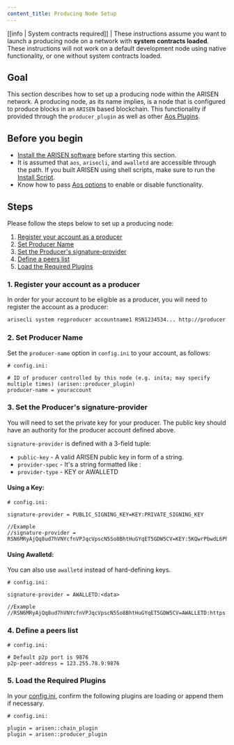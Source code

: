 ```yaml
---
content_title: Producing Node Setup
---
```


[[info | System contracts required]]
| These instructions assume you want to launch a producing node on a network with **system contracts loaded**. These instructions will not work on a default development node using native functionality, or one without system contracts loaded.

## Goal

This section describes how to set up a producing node within the ARISEN network. A producing node, as its name implies, is a node that is configured to produce blocks in an `ARISEN` based blockchain. This functionality if provided through the `producer_plugin` as well as other [Aos Plugins](../../03_plugins/index.md).

## Before you begin

* [Install the ARISEN software](../../../00_install/index.md) before starting this section.
* It is assumed that `aos`, `arisecli`, and `awalletd` are accessible through the path. If you built ARISEN using shell scripts, make sure to run the [Install Script](../../../00_install/01_build-from-source/01_shell-scripts/03_install-arisen-binaries.md).
* Know how to pass [Aos options](../../02_usage/00_aos-options.md) to enable or disable functionality.

## Steps

Please follow the steps below to set up a producing node:

1. [Register your account as a producer](#1-register-your-account-as-a-producer)
2. [Set Producer Name](#2-set-producer-name)
3. [Set the Producer's signature-provider](#3-set-the-producers-signature-provider)
4. [Define a peers list](#4-define-a-peers-list)
5. [Load the Required Plugins](#5-load-the-required-plugins)

### 1. Register your account as a producer

In order for your account to be eligible as a producer, you will need to register the account as a producer:

```sh
arisecli system regproducer accountname1 RSN1234534... http://producer.site Antarctica
```

### 2. Set Producer Name

Set the `producer-name` option in `config.ini` to your account, as follows:

```console
# config.ini:

# ID of producer controlled by this node (e.g. inita; may specify multiple times) (arisen::producer_plugin)
producer-name = youraccount
```

### 3. Set the Producer's signature-provider

You will need to set the private key for your producer. The public key should have an authority for the producer account defined above. 

`signature-provider` is defined with a 3-field tuple:
* `public-key` - A valid ARISEN public key in form of a string.
* `provider-spec` - It's a string formatted like <provider-type>:<data>
* `provider-type` - KEY or AWALLETD

#### Using a Key:

```console
# config.ini:

signature-provider = PUBLIC_SIGNING_KEY=KEY:PRIVATE_SIGNING_KEY

//Example
//signature-provider = RSN6MRyAjQq8ud7hVNYcfnVPJqcVpscN5So8BhtHuGYqET5GDW5CV=KEY:5KQwrPbwdL6PhXujxW37FSSQZ1JiwsST4cqQzDeyXtP79zkvFD3
```

#### Using Awalletd:
You can also use `awalletd` instead of hard-defining keys. 

```console
# config.ini:

signature-provider = AWALLETD:<data>   

//Example
//RSN6MRyAjQq8ud7hVNYcfnVPJqcVpscN5So8BhtHuGYqET5GDW5CV=AWALLETD:https://127.0.0.1:125188
```

### 4. Define a peers list

```console
# config.ini:

# Default p2p port is 9876
p2p-peer-address = 123.255.78.9:9876
```

### 5. Load the Required Plugins

In your [config.ini](../index.md), confirm the following plugins are loading or append them if necessary. 

```console
# config.ini:

plugin = arisen::chain_plugin
plugin = arisen::producer_plugin
```

